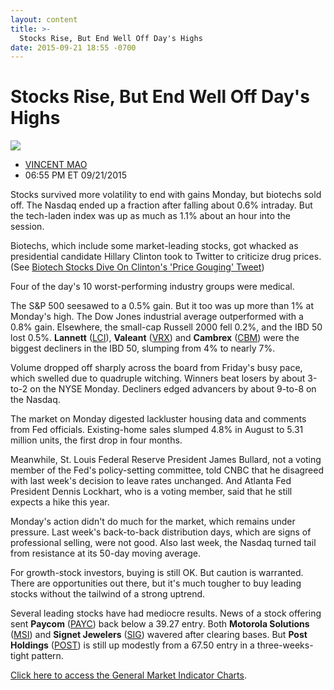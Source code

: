 ```yaml
---
layout: content
title: >-
  Stocks Rise, But End Well Off Day's Highs
date: 2015-09-21 18:55 -0700
---
```



Stocks Rise, But End Well Off Day's Highs
==========================================


![](https://www.investors.com/wp-content/uploads/ibd-migrated-images/MPv_150922_635784462049348237.png)

* [VINCENT MAO](https://www.investors.com/author/maov/ "Posts by VINCENT MAO")
* 06:55 PM ET 09/21/2015




  

Stocks survived more volatility to end with gains Monday, but biotechs sold off. The Nasdaq ended up a fraction after falling about 0.6% intraday. But the tech-laden index was up as much as 1.1% about an hour into the session.

  

Biotechs, which include some market-leading stocks, got whacked as presidential candidate Hillary Clinton took to Twitter to criticize drug prices. (See [Biotech Stocks Dive On Clinton's 'Price Gouging' Tweet](http://news.investors.com/technology/092115-771997-clinton-drug-price-announcement-rattles-drug-stocks.htm))

  

Four of the day's 10 worst-performing industry groups were medical.

  

The S&P 500 seesawed to a 0.5% gain. But it too was up more than 1% at Monday's high. The Dow Jones industrial average outperformed with a 0.8% gain. Elsewhere, the small-cap Russell 2000 fell 0.2%, and the IBD 50 lost 0.5%. **Lannett** ([LCI](https://research.investors.com/quote.aspx?symbol=LCI)), **Valeant** ([VRX](https://research.investors.com/quote.aspx?symbol=VRX)) and **Cambrex** ([CBM](https://research.investors.com/quote.aspx?symbol=CBM)) were the biggest decliners in the IBD 50, slumping from 4% to nearly 7%.

  

Volume dropped off sharply across the board from Friday's busy pace, which swelled due to quadruple witching. Winners beat losers by about 3-to-2 on the NYSE Monday. Decliners edged advancers by about 9-to-8 on the Nasdaq.

  

The market on Monday digested lackluster housing data and comments from Fed officials. Existing-home sales slumped 4.8% in August to 5.31 million units, the first drop in four months.

  

Meanwhile, St. Louis Federal Reserve President James Bullard, not a voting member of the Fed's policy-setting committee, told CNBC that he disagreed with last week's decision to leave rates unchanged. And Atlanta Fed President Dennis Lockhart, who is a voting member, said that he still expects a hike this year.

  

Monday's action didn't do much for the market, which remains under pressure. Last week's back-to-back distribution days, which are signs of professional selling, were not good. Also last week, the Nasdaq turned tail from resistance at its 50-day moving average.

  

For growth-stock investors, buying is still OK. But caution is warranted. There are opportunities out there, but it's much tougher to buy leading stocks without the tailwind of a strong uptrend.

  

Several leading stocks have had mediocre results. News of a stock offering sent **Paycom** ([PAYC](https://research.investors.com/quote.aspx?symbol=PAYC)) back below a 39.27 entry. Both **Motorola Solutions** ([MSI](https://research.investors.com/quote.aspx?symbol=MSI)) and **Signet Jewelers** ([SIG](https://research.investors.com/quote.aspx?symbol=SIG)) wavered after clearing bases. But **Post Holdings** ([POST](https://research.investors.com/quote.aspx?symbol=POST)) is still up modestly from a 67.50 entry in a three-weeks-tight pattern.

  

[Click here to access the General Market Indicator Charts](https://www.investors.com/pdf/GMI_092215.pdf).




